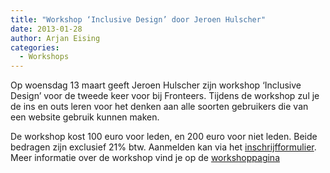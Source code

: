```yaml
---
title: "Workshop ‘Inclusive Design’ door Jeroen Hulscher"
date: 2013-01-28
author: Arjan Eising
categories: 
  - Workshops
---
```

Op woensdag 13 maart geeft Jeroen Hulscher zijn workshop ‘Inclusive Design’ voor de tweede keer voor bij Fronteers. Tijdens de workshop zul je de ins en outs leren voor het denken aan alle soorten gebruikers die van een website gebruik kunnen maken.

De workshop kost 100 euro voor leden, en 200 euro voor niet leden. Beide bedragen zijn exclusief 21% btw. Aanmelden kan via het [inschrijfformulier](/workshops/inclusive-design-jeroen-hulscher/13-maart-2013#formulier-1). Meer informatie over de workshop vind je op de [workshoppagina](/workshops/inclusive-design-jeroen-hulscher)